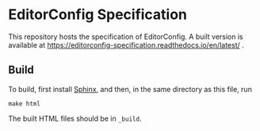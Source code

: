 # EditorConfig Specification

This repository hosts the specification of EditorConfig. A built version is
available at https://editorconfig-specification.readthedocs.io/en/latest/ .

## Build

To build, first install [Sphinx][], and then, in the same directory as this
file, run

    make html
    
The built HTML files should be in `_build`.

[Sphinx]: https://www.sphinx-doc.org/en/latest/usage/installation.html

